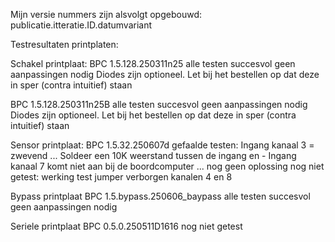 Mijn versie nummers zijn alsvolgt opgebouwd:
publicatie.itteratie.ID.datumvariant

Testresultaten printplaten:

Schakel printplaat:
BPC 1.5.128.250311n25
alle testen succesvol
geen aanpassingen nodig
Diodes zijn optioneel. Let bij het bestellen op dat deze in sper (contra intuitief) staan

BPC 1.5.128.250311n25B
alle testen succesvol
geen aanpassingen nodig
Diodes zijn optioneel. Let bij het bestellen op dat deze in sper (contra intuitief) staan


Sensor printplaat:
BPC 1.5.32.250607d
gefaalde testen:
Ingang kanaal 3 = zwevend ... Soldeer een 10K weerstand tussen de ingang en -
Ingang kanaal 7 komt niet aan bij de boordcomputer ... nog geen oplossing
nog niet getest:
werking test jumper
verborgen kanalen 4 en 8


Bypass printplaat
BPC 1.5.bypass.250606_baypass
alle testen succesvol
geen aanpassingen nodig


Seriele printplaat
BPC 0.5.0.250511D1616
nog niet getest
